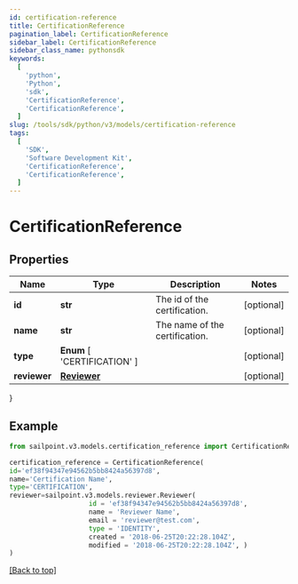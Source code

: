 ```yaml
---
id: certification-reference
title: CertificationReference
pagination_label: CertificationReference
sidebar_label: CertificationReference
sidebar_class_name: pythonsdk
keywords:
  [
    'python',
    'Python',
    'sdk',
    'CertificationReference',
    'CertificationReference',
  ]
slug: /tools/sdk/python/v3/models/certification-reference
tags:
  [
    'SDK',
    'Software Development Kit',
    'CertificationReference',
    'CertificationReference',
  ]
---
```


# CertificationReference

## Properties

| Name | Type | Description | Notes |
| --- | --- | --- | --- |
| **id** | **str** | The id of the certification. | [optional] |
| **name** | **str** | The name of the certification. | [optional] |
| **type** | **Enum** [ 'CERTIFICATION' ] |  | [optional] |
| **reviewer** | [**Reviewer**](reviewer) |  | [optional] |

}

## Example

```python
from sailpoint.v3.models.certification_reference import CertificationReference

certification_reference = CertificationReference(
id='ef38f94347e94562b5bb8424a56397d8',
name='Certification Name',
type='CERTIFICATION',
reviewer=sailpoint.v3.models.reviewer.Reviewer(
                    id = 'ef38f94347e94562b5bb8424a56397d8',
                    name = 'Reviewer Name',
                    email = 'reviewer@test.com',
                    type = 'IDENTITY',
                    created = '2018-06-25T20:22:28.104Z',
                    modified = '2018-06-25T20:22:28.104Z', )
)

```

[[Back to top]](#)
